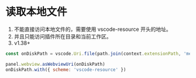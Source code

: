 # 读取本地文件

1. 不能直接访问本地文件的，需要使用 vscode-resource 开头的地址。
2. 并且只能访问插件所在目录和当前工作区。
3. v1.38+

```js
const onDiskPath = vscode.Uri.file(path.join(context.extensionPath, 'media', 'cat.jpg'))

panel.webview.asWebviewUri(onDiskPath)
onDiskPath.with({ scheme: 'vscode-resource' })
```
